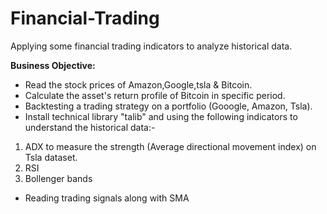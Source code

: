 # Financial-Trading

Applying some financial trading indicators to analyze historical data.

**Business Objective:** 

- Read the stock prices of Amazon,Google,tsla & Bitcoin.
- Calculate the asset's return profile of Bitcoin in specific period.
- Backtesting a trading strategy on a portfolio (Gooogle, Amazon, Tsla).
- Install technical library "talib" and using the following indicators to understand the historical data:-
1)  ADX to measure the strength (Average directional movement index) on Tsla dataset.
2)  RSI
3)  Bollenger bands
- Reading trading signals along with SMA
